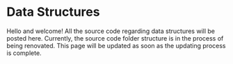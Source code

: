 # Data Structures 

Hello and welcome! All the source code regarding data structures will be posted here. Currently, the source code folder structure is in the process of being renovated. This page will be updated as soon as the updating process is complete.
